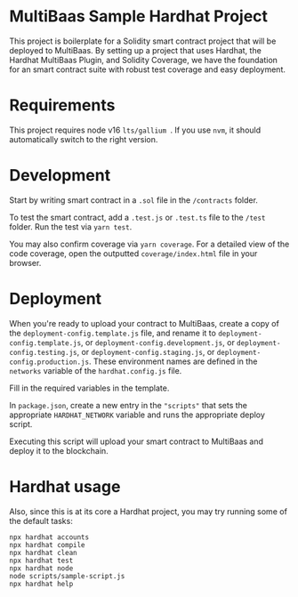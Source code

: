 # MultiBaas Sample Hardhat Project

This project is boilerplate for a Solidity smart contract project that will be deployed to MultiBaas. By setting up a project that uses Hardhat, the Hardhat MultiBaas Plugin, and Solidity Coverage, we have the foundation for an smart contract suite with robust test coverage and easy deployment.

# Requirements

This project requires node v16 `lts/gallium `. If you use `nvm`, it should automatically switch to the right version.

# Development

Start by writing smart contract in a `.sol` file in the `/contracts` folder.

To test the smart contract, add a `.test.js` or `.test.ts` file to the `/test` folder. Run the test via `yarn test`.

You may also confirm coverage via `yarn coverage`. For a detailed view of the code coverage, open the outputted `coverage/index.html` file in your browser.

# Deployment

When you're ready to upload your contract to MultiBaas, create a copy of the `deployment-config.template.js` file, and rename it to `deployment-config.template.js`, or `deployment-config.development.js`, or `deployment-config.testing.js`, or `deployment-config.staging.js`, or `deployment-config.production.js`. These environment names are defined in the `networks` variable of the `hardhat.config.js` file.

Fill in the required variables in the template.

In `package.json`, create a new entry in the `"scripts"` that sets the appropriate `HARDHAT_NETWORK` variable and runs the appropriate deploy script.

Executing this script will upload your smart contract to MultiBaas and deploy it to the blockchain.

# Hardhat usage


Also, since this is at its core a Hardhat project, you may try running some of the default tasks:

```shell
npx hardhat accounts
npx hardhat compile
npx hardhat clean
npx hardhat test
npx hardhat node
node scripts/sample-script.js
npx hardhat help
```

